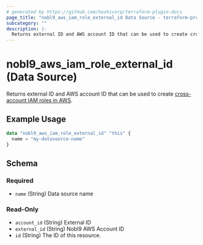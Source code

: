 ```yaml
---
# generated by https://github.com/hashicorp/terraform-plugin-docs
page_title: "nobl9_aws_iam_role_external_id Data Source - terraform-provider-nobl9"
subcategory: ""
description: |-
  Returns external ID and AWS account ID that can be used to create cross-account IAM roles in AWS https://docs.nobl9.com/Sources/Amazon_CloudWatch/#cross-account-iam-roles-new.
---
```


# nobl9_aws_iam_role_external_id (Data Source)

Returns external ID and AWS account ID that can be used to create [cross-account IAM roles in AWS](https://docs.nobl9.com/Sources/Amazon_CloudWatch/#cross-account-iam-roles-new).

## Example Usage

```terraform
data "nobl9_aws_iam_role_external_id" "this" {
  name = "my-datasource-name"
}
```

<!-- schema generated by tfplugindocs -->

## Schema

### Required

- `name` (String) Data source name

### Read-Only

- `account_id` (String) External ID
- `external_id` (String) Nobl9 AWS Account ID
- `id` (String) The ID of this resource.
